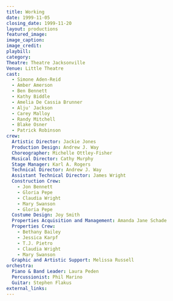 ```yaml
---
title: Working
date: 1999-11-05
closing_date: 1999-11-20
layout: productions
featured_image: 
image_caption:
image_credit:
playbill: 
category: 
Theatre: Theatre Jacksonville
Venue: Little Theatre
cast:
  - Simone Aden-Reid
  - Amber Amerson
  - Ben Bennett
  - Kathy Biddle
  - Amelia De Cassia Brunner
  - Alju' Jackson
  - Carey Malloy
  - Randy Mitchell
  - Blake Osner
  - Patrick Robinson
crew:
  Artistic Director: Jackie Jones
  Production Design: Andrew J. Way
  Choreographer: Michelle Ottley-Fisher
  Musical Director: Cathy Murphy
  Stage Manager: Karl A. Rogers
  Technical Director: Andrew J. Way
  Assistant Technical Director: James Wright
  Construction Crew:
    - Jon Bennett
    - Gloria Pepe
    - Claudia Wright
    - Mary Swanson
    - Gloria Pepe
  Costume Design: Joy Smith
  Properties Acquisition and Management: Amanda Jane Schade
  Properties Crew:
    - Bethany Bailey
    - Jessica Karpf
    - T.J. Pietro
    - Claudia Wright
    - Mary Swanson
  Graphic and Artistic Support: Melissa Russell
orchestra:
  Piano & Band Leader: Laura Peden
  Percussionist: Phil Marino
  Guitar: Stephen Flakus
external_links:
---
```

